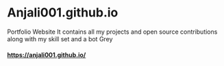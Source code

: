 # Anjali001.github.io
Portfolio Website
It contains all my projects and open source contributions along with my skill set and a bot Grey
#### https://anjali001.github.io/
